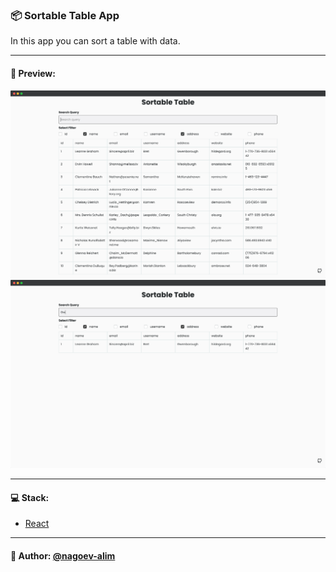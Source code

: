 ### 📦 Sortable Table App

In this app you can sort a table with data.

---

#### 🌄 Preview:

![App Screenshot](src/assets/images/preview/1.png)
![App Screenshot](src/assets/images/preview/2.png)


-----

#### 💻 Stack:

- [React](https://ru.reactjs.org/)

-----
#### 🙌 Author: [@nagoev-alim](https://github.com/nagoev-alim)
